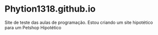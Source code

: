 # Phytion1318.github.io
Site de teste das aulas de programação. 
Estou criando um site hipotético para um Petshop Hipotético
